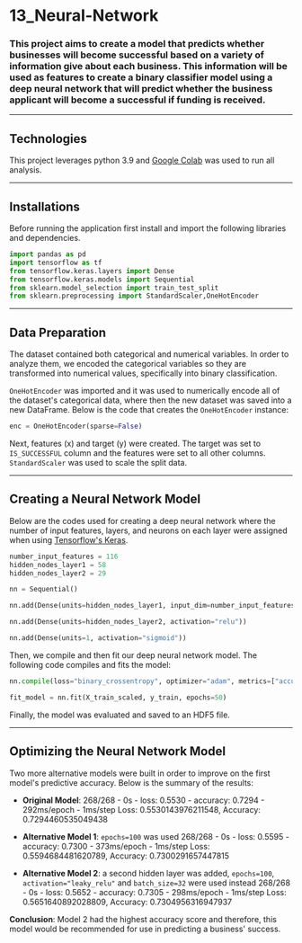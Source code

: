 # 13_Neural-Network

### This project aims to create a model that predicts whether businesses will become successful based on a variety of information give about each business. This information will be used as features to create a binary classifier model using a deep neural network that will predict whether the business applicant will become a successful if funding is received.

---

## Technologies

This project leverages python 3.9 and [Google Colab](https://colab.research.google.com/?utm_source=scs-index) was used to run all analysis.

---

## Installations

Before running the application first install and import the following libraries and dependencies.

```python
import pandas as pd
import tensorflow as tf
from tensorflow.keras.layers import Dense
from tensorflow.keras.models import Sequential
from sklearn.model_selection import train_test_split
from sklearn.preprocessing import StandardScaler,OneHotEncoder
```

---

## Data Preparation

The dataset contained both categorical and numerical variables. In order to analyze them, we encoded the categorical variables so they are transformed into numerical values, specifically into binary classification.

`OneHotEncoder` was imported and it was used to numerically encode all of the dataset's categorical data, where then the new dataset was saved into a new DataFrame. Below is the code that creates the `OneHotEncoder` instance:

```python
enc = OneHotEncoder(sparse=False)
```

Next, features (x) and target (y) were created. The target was set to `IS_SUCCESSFUL` column and the features were set to all other columns. `StandardScaler` was used to scale the split data.

---

## Creating a Neural Network Model

Below are the codes used for creating a deep neural network where the number of input features, layers, and neurons on each layer were assigned when using [Tensorflow's Keras](https://www.tensorflow.org/api_docs/python/tf/keras).

```python
number_input_features = 116
hidden_nodes_layer1 = 58
hidden_nodes_layer2 = 29

nn = Sequential()

nn.add(Dense(units=hidden_nodes_layer1, input_dim=number_input_features, activation="relu"))

nn.add(Dense(units=hidden_nodes_layer2, activation="relu"))

nn.add(Dense(units=1, activation="sigmoid"))
```

Then, we compile and then fit our deep neural network model. The following code compiles and fits the model:

```python
nn.compile(loss="binary_crossentropy", optimizer="adam", metrics=["accuracy"])

fit_model = nn.fit(X_train_scaled, y_train, epochs=50)
```

Finally, the model was evaluated and saved to an HDF5 file.

---

## Optimizing the Neural Network Model

Two more alternative models were built in order to improve on the first model's predictive accuracy. Below is the summary of the results:

- **Original Model**:
  268/268 - 0s - loss: 0.5530 - accuracy: 0.7294 - 292ms/epoch - 1ms/step
  Loss: 0.5530143976211548, Accuracy: 0.7294460535049438

* **Alternative Model 1**: `epochs=100` was used
  268/268 - 0s - loss: 0.5595 - accuracy: 0.7300 - 373ms/epoch - 1ms/step
  Loss: 0.5594684481620789, Accuracy: 0.7300291657447815

- **Alternative Model 2**: a second hidden layer was added, `epochs=100`, `activation="leaky_relu"` and `batch_size=32` were used instead
  268/268 - 0s - loss: 0.5652 - accuracy: 0.7305 - 298ms/epoch - 1ms/step
  Loss: 0.5651640892028809, Accuracy: 0.7304956316947937

**Conclusion**: Model 2 had the highest accuracy score and therefore, this model would be recommended for use in predicting a business' success.
